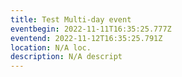 ```yaml
---
title: Test Multi-day event
eventbegin: 2022-11-11T16:35:25.777Z
eventend: 2022-11-12T16:35:25.791Z
location: N/A loc.
description: N/A descript
---
```

